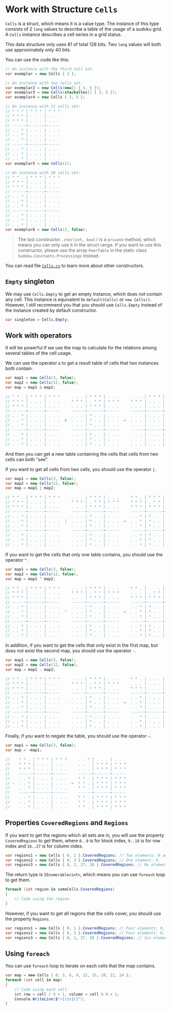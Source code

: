 # Work with Structure `Cells`

`Cells` is a struct, which means it is a value type. The instance of this type consists of 2 `long` values to describe a table of the usage of a sudoku grid. A `Cells` instance describes a cell series in a grid status.

This data structure only uses 81 of total 128 bits. Two `long` values will both use approximately only 40 bits.

You can use the code like this:

```csharp
// An instance with the third cell set.
var exemplar = new Cells { 3 };

// An instance with two cells set.
var exemplar2 = new Cells(new[] { 3, 5 });
var exemplar3 = new Cells(stackalloc[] { 3, 5 });
var examplar4 = new Cells { 3, 5 };

// An instance with 21 cells set:
// * * * | * * * | * * *
// * * * | . . . | . . .
// * * * | . . . | . . .
// ------+-------+------
// . . * | . . . | . . .
// . . * | . . . | . . .
// . . * | . . . | . . .
// ------+-------+------
// . . * | . . . | . . .
// . . * | . . . | . . .
// . . * | . . . | . . .
var exemplar5 = new Cells(2);

// An instance with 20 cells set:
// * * . | * * * | * * *
// * * * | . . . | . . .
// * * * | . . . | . . .
// ------+-------+------
// . . * | . . . | . . .
// . . * | . . . | . . .
// . . * | . . . | . . .
// ------+-------+------
// . . * | . . . | . . .
// . . * | . . . | . . .
// . . * | . . . | . . .
var exemplar6 = new Cells(2, false);
```

> The last constructor `.ctor(int, bool)` is a `private` method, which means you can only use it in the struct range. If you want to use this constructor, please use the array `PeerTable` in the static class `Sudoku.Constants.Processings` instead.

You can read file [`Cells.cs`](https://github.com/SunnieShine/Sudoku/blob/master/Sudoku.Core/Data/Cells.cs) to learn more about other constructors.

## `Empty` singleton

We may use `Cells.Empty` to get an empty instance, which does not contain any cell. This instance is equivalent to `default(Cells)` or `new Cells()`. However, I still recommend you that you should use `Cells.Empty` instead of the instance created by default constructor.

```csharp
var singleton = Cells.Empty;
```

## Work with operators

It will be powerful if we use the map to calculate for the relations among several tables of the cell usage.

We can use the operator `&` to get a result table of cells that two instances both contain.

```csharp
var map1 = new Cells(3, false);
var map2 = new Cells(12, false);
var map = map1 & map2;

// * * . | * * * | * * *     . . . | * * * | . . .     . . . | * * * | . . .
// * * * | . . . | . . .     * * * | . * * | * * *     * * * | . . . | . . .
// * * * | . . . | . . .     . . . | * * * | . . .     . . . | . . . | . . .
// ------+-------+------     ------+-------+------     ------+-------+------
// . . * | . . . | . . .     . . . | * . . | . . .     . . . | . . . | . . .
// . . * | . . . | . . .  &  . . . | * . . | . . .  =  . . . | . . . | . . .
// . . * | . . . | . . .     . . . | * . . | . . .     . . . | . . . | . . .
// ------+-------+------     ------+-------+------     ------+-------+------
// . . * | . . . | . . .     . . . | * . . | . . .     . . . | . . . | . . .
// . . * | . . . | . . .     . . . | * . . | . . .     . . . | . . . | . . .
// . . * | . . . | . . .     . . . | * . . | . . .     . . . | . . . | . . .
```

And then you can get a new table containing the cells that cells from two cells can both "see".

If you want to get all cells from two cells, you should use the operator `|`.

```csharp
var map1 = new Cells(3, false);
var map2 = new Cells(12, false);
var map = map1 | map2;

// * * . | * * * | * * *     . . . | * * * | . . .     * * . | * * * | * * *
// * * * | . . . | . . .     * * * | . * * | * * *     * * * | . * * | * * *
// * * * | . . . | . . .     . . . | * * * | . . .     * * * | * * * | . . .
// ------+-------+------     ------+-------+------     ------+-------+------
// . . * | . . . | . . .     . . . | * . . | . . .     . . * | * . . | . . .
// . . * | . . . | . . .  |  . . . | * . . | . . .  =  . . * | * . . | . . .
// . . * | . . . | . . .     . . . | * . . | . . .     . . * | * . . | . . .
// ------+-------+------     ------+-------+------     ------+-------+------
// . . * | . . . | . . .     . . . | * . . | . . .     . . * | * . . | . . .
// . . * | . . . | . . .     . . . | * . . | . . .     . . * | * . . | . . .
// . . * | . . . | . . .     . . . | * . . | . . .     . . * | * . . | . . .
```

If you want to get the cells that only one table contains, you should use the operator `^`.

```csharp
var map1 = new Cells(3, false);
var map2 = new Cells(12, false);
var map = map1 ^ map2;

// * * . | * * * | * * *     . . . | * * * | . . .     * * . | . . . | * * *
// * * * | . . . | . . .     * * * | . * * | * * *     . . . | . * * | * * *
// * * * | . . . | . . .     . . . | * * * | . . .     * * * | * * * | . . .
// ------+-------+------     ------+-------+------     ------+-------+------
// . . * | . . . | . . .     . . . | * . . | . . .     . . * | * . . | . . .
// . . * | . . . | . . .  ^  . . . | * . . | . . .  =  . . * | * . . | . . .
// . . * | . . . | . . .     . . . | * . . | . . .     . . * | * . . | . . .
// ------+-------+------     ------+-------+------     ------+-------+------
// . . * | . . . | . . .     . . . | * . . | . . .     . . * | * . . | . . .
// . . * | . . . | . . .     . . . | * . . | . . .     . . * | * . . | . . .
// . . * | . . . | . . .     . . . | * . . | . . .     . . * | * . . | . . .
```

In addition, if you want to get the cells that only exist in the first map, but does not exist the second map, you should use the operator `-`.

```csharp
var map1 = new Cells(3, false);
var map2 = new Cells(12, false);
var map = map1 - map2;

// * * . | * * * | * * *     . . . | * * * | . . .     * * . | . . . | * * *
// * * * | . . . | . . .     * * * | . * * | * * *     . . . | . . . | . . .
// * * * | . . . | . . .     . . . | * * * | . . .     * * * | . . . | . . .
// ------+-------+------     ------+-------+------     ------+-------+------
// . . * | . . . | . . .     . . . | * . . | . . .     . . * | . . . | . . .
// . . * | . . . | . . .  -  . . . | * . . | . . .  =  . . * | . . . | . . .
// . . * | . . . | . . .     . . . | * . . | . . .     . . * | . . . | . . .
// ------+-------+------     ------+-------+------     ------+-------+------
// . . * | . . . | . . .     . . . | * . . | . . .     . . * | . . . | . . .
// . . * | . . . | . . .     . . . | * . . | . . .     . . * | . . . | . . .
// . . * | . . . | . . .     . . . | * . . | . . .     . . * | . . . | . . .
```

Finally, if you want to negate the table, you should use the operator `~`.

```csharp
var map1 = new Cells(3, false);
var map = ~map1;

//    * * . | * * * | * * *     . . * | . . . | . . .
//    * * * | . . . | . . .     . . . | * * * | * * *
//    * * * | . . . | . . .     . . . | * * * | * * *
//    ------+-------+------     ------+-------+------
//    . . * | . . . | . . .     * * . | * * * | * * *
// ~  . . * | . . . | . . .  =  * * . | * * * | * * *
//    . . * | . . . | . . .     * * . | * * * | * * *
//    ------+-------+------     ------+-------+------
//    . . * | . . . | . . .     * * . | * * * | * * *
//    . . * | . . . | . . .     * * . | * * * | * * *
//    . . * | . . . | . . .     * * . | * * * | * * *
```

## Properties `CoveredRegions` and `Regions`

If you want to get the regions which all sets are in, you will use the property `CoveredRegions` to get them, where `0..9` is for block index, `9..18` is for row index and `18..27` is for column index.

```csharp
var regions1 = new Cells { 0, 1 }.CoveredRegions; // Two elements: 0 and 9.
var regions2 = new Cells { 0, 3 }.CoveredRegions; // One element: 9.
var regions3 = new Cells { 0, 1, 27, 28 }.CoveredRegions; // No element.
```

The return type is `IEnumerable<int>`, which means you can use `foreach` loop to get them.

```csharp
foreach (int region in someCells.CoveredRegions)
{
    // Code using the region.
}
```

However, if you want to get all regions that the cells cover, you should use the property `Regions`.

```csharp
var regions1 = new Cells { 0, 1 }.CoveredRegions; // Four elements: 0, 9, 18, 19.
var regions2 = new Cells { 0, 3 }.CoveredRegions; // Four elements: 0, 9, 18, 21.
var regions3 = new Cells { 0, 1, 27, 28 }.CoveredRegions; // Six elements: 0, 3, 9, 12, 18, 19.
```

## Using `foreach`

You can use `foreach` loop to iterate on each cells that the map contains.

```csharp
var map = new Cells { 0, 3, 6, 9, 12, 15, 18, 21, 24 };
foreach (int cell in map)
{
    // Code using each cell.
    int row = cell / 9 + 1, column = cell % 9 + 1;
    Console.WriteLine($"r{r}c{c}");
}
```

